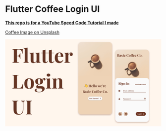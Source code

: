 # Flutter Coffee Login UI

**[This repo is for a YouTube Speed Code Tutorial I made](https://youtu.be/aL4woh6h98s)**

[Coffee Image on Unsplash](https://unsplash.com/photos/XtUd5SiX464)

![Main Image](https://github.com/jaydanurwin/flutter_coffee_login_ui/blob/master/main.png)
